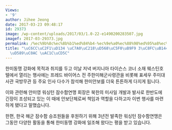 ```yaml
---
Views:
- '9'
author: Jihee Jeong
date: 2017-03-23 09:48:17
id: 29373
image: /wp-content/uploads/2017/03/1.0-22-e1490200283507.jpg
imagef: 2017-03-29373.jpg
permalink: /%ec%9b%8c%ec%8b%b1%ed%84%b4-%ec%9e%a0%ec%88%98%ed%95%a8%ec%97%b0%eb%a7%b9-3%ec%a3%bc%eb%85%84-%ea%b8%b0%eb%85%90%ed%96%89%ec%82%ac-%ea%b0%9c%ec%b5%9c/
title: "\uC6CC\uC2F1\uD134 \uC7A0\uC218\uD568\uC5F0\uB9F9 3\uC8FC\uB144 \uAE30\uB150\
  \uD589\uC0AC \uAC1C\uCD5C"
---
```


한미동맹 강화에 목적과 취지를 두고 이날 저녁 버지니아 타이슨스 코너 소재 웨스틴호텔에서 열리는 행사에는 프레드 바이어스 전 주한미해군사령관을 비롯해 표세우 주미대사관 국방무관 등 주요 인사 다수가 참석해 한미안보를 더욱 튼튼하게 다지게 됩니다.

이와 관련해 안미영 워싱턴 잠수함연맹 회장은 북한의 미사일 개발과 발사로 한반도에 긴장이 조성되고 있는 이 때에 안보단체로써 책임과 역할을 다하고자 이번 행사를 마련하게 됐다고 말했습니다.

한편, 한국 해군 잠수함 승조원들을 후원하기 위해 3년전 발족한 워싱턴 잠수함연맹은 그동안 다양한 활동을 통해 한미동맹 강화에 일조해 왔다는 평을 받고 있습니다.